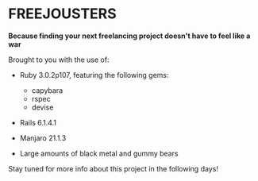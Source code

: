 # FREEJOUSTERS

<b> Because finding your next freelancing project doesn't have to feel like a war </b>

Brought to you with the use of:

* Ruby 3.0.2p107, featuring the following gems:
  - capybara
  - rspec
  - devise

* Rails 6.1.4.1

* Manjaro 21.1.3

* Large amounts of black metal and gummy bears

Stay tuned for more info about this project in the following days!

<!--README

This README would normally document whatever steps are necessary to get the
application up and running.

Things you may want to cover:

* Ruby version

* System dependencies

* Configuration

* Database creation

* Database initialization

* How to run the test suite

* Services (job queues, cache servers, search engines, etc.)

* Deployment instructions

* ...
-->
